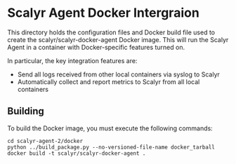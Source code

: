 Scalyr Agent Docker Intergraion
===============================

This directory holds the configuration files and Docker build file used to
create the scalyr/scalyr-docker-agent Docker image.  This will run the Scalyr
Agent in a container with Docker-specific features turned on.

In particular, the key integration features are:

  * Send all logs received from other local containers via syslog to Scalyr
  * Automatically collect and report metrics to Scalyr from all local containers

## Building

To build the Docker image, you must execute the following commands:

    cd scalyr-agent-2/docker
    python ../build_package.py --no-versioned-file-name docker_tarball
    docker build -t scalyr/scalyr-docker-agent .
    
## 
